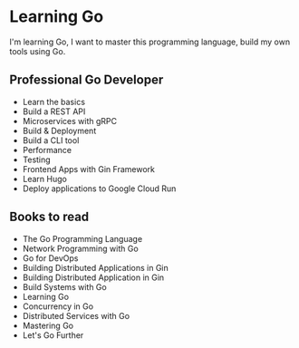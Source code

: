 # Learning Go

I'm learning Go, I want to master this programming language, build my own tools using Go.

## Professional Go Developer

- Learn the basics
- Build a REST API
- Microservices with gRPC
- Build & Deployment
- Build a CLI tool
- Performance
- Testing
- Frontend Apps with Gin Framework
- Learn Hugo
- Deploy applications to Google Cloud Run

## Books to read

- The Go Programming Language
- Network Programming with Go
- Go for DevOps
- Building Distributed Applications in Gin
- Building Distributed Application in Gin
- Build Systems with Go
- Learning Go
- Concurrency in Go
- Distributed Services with Go
- Mastering Go
- Let's Go Further
